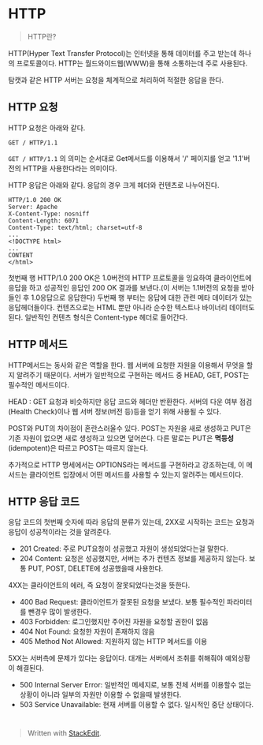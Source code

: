 # HTTP

>HTTP란?

HTTP(Hyper Text Transfer Protocol)는 인터넷을 통해 데이터를 주고 받는데 하나의 프로토콜이다. HTTP는 월드와이드웹(WWW)을 통해 소통하는데 주로 사용된다. 

탐캣과 같은 HTTP 서버는 요청을 체계적으로 처리하여 적절한 응답을 한다. 

## HTTP 요청

HTTP 요청은 아래와 같다.
```
GET / HTTP/1.1
```
`GET / HTTP/1.1` 의 의미는 순서대로 Get메서드를 이용해서 '/' 페이지를 얻고 '1.1'버전의 HTTP을 사용한다라는 의미이다. 

HTTP 응답은 아래와 같다. 응답의 경우 크게 헤더와 컨텐츠로 나누어진다. 
```
HTTP/1.0 200 OK
Server: Apache
X-Content-Type: nosniff
Content-Length: 6071
Content-Type: text/html; charset=utf-8
...
<!DOCTYPE html>
...
CONTENT
</html>
```

첫번째 행 HTTP/1.0 200 OK은 1.0버전의 HTTP 프로토콜을 잉요하여 클라이언트에 응답을 하고 성공적인 응답인 200 OK 결과를 보낸다.(이 서버는 1.1버전의 요청을 받아들인 후 1.0응답으로 응답한다)
두번째 행 부터는 응답에 대한 관련 메타 데이터가 있는 응답헤더들이다. 
컨텐츠으로는 HTML 뿐만 아니라 순수한 텍스트나 바이너리 데이터도 된다. 일반적인 컨텐츠 형식은 Content-type 헤더로 들어간다. 

## HTTP 메서드

HTTP메서드는 동사와 같은 역할을 한다. 웹 서버에 요청한 자원을 이용해서 무엇을 할지 알려주기 때문이다.  서버가 일반적으로 구현하는 메서드 중 HEAD, GET, POST는 필수적인 메서드이다. 

HEAD
: GET 요청과 비슷하지만 응답 코드와 헤더만 반환한다. 서버의 다운 여부 점검(Health Check)이나 웹 서버 정보(버전 등)등을 얻기 위해 사용될 수 있다.  

POST와 PUT의 차이점이 혼란스러울수 있다. POST는 자원을 새로 생성하고 PUT은 기존 자원이 없으면 새로 생성하고 있으면 덮어쓴다. 다른 말로는 PUT은 **멱등성**(idempotent)은 따르고 POST는 따르지 않는다. 

추가적으로 HTTP 명세에서는 OPTIONS라는 메서드를 구현하라고 강조하는데, 이 메서드는 클라이언트 입장에서 어떤 메서드를 사용할 수 있는지 알려주는 메서드이다. 

## HTTP 응답 코드

응답 코드의 첫번째 숫자에 따라 응답의 분류가 있는데, 2XX로 시작하는 코드는 요청과 응답이 성공적이라는 것을 알려준다. 

* 201 Created: 주로 PUT요청이 성공했고 자원이 생성되었다는걸 말한다.
* 204 Content: 요청은 성공했지만, 서버는 추가 컨텐츠 정보를 제공하지 않는다. 보통 PUT, POST, DELETE에 성공했을때 사용한다.

4XX는 클라이언트의 에러, 즉 요청이 잘못되었다는것을 뜻한다. 
* 400 Bad Request: 클라이언트가 잘못된 요청을 보냈다. 보통 필수적인 파라미터를 뺀경우 많이 발생한다.
* 403 Forbidden: 로그인했지만 주어진 자원을 요청할 권한이 없음
* 404 Not Found: 요청한 자원이 존재하지 않음
* 405 Method Not Allowed: 지원하지 않는 HTTP 메서드를 이용

5XX는 서버측에 문제가 있다는 응답이다. 대개는 서버에서 조취를 취해줘야 예외상황이 해결된다. 

* 500 Internal Server Error: 일반적인 메세지로, 보통 전체 서버를 이용할수 없는 상황이 아니라 일부의 자원만 이용할 수 없을때 발생한다.
* 503 Service Unavailable: 현재 서버를 이용할 수 없다. 일시적인 중단 상태이다. 

#
  


> Written with [StackEdit](https://stackedit.io/).
<!--stackedit_data:
eyJoaXN0b3J5IjpbODg3MjczMjc5LC0xODMyOTg1Mzc4LDczMD
k5ODExNl19
-->